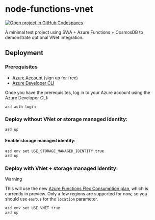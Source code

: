 # node-functions-vnet

[![Open project in GitHub Codespaces](https://img.shields.io/badge/Codespaces-Open-blue?style=flat-square&logo=github)](https://codespaces.new/sinedied/node-functions-vnet?hide_repo_select=true&ref=main&quickstart=true)

A minimal test project using SWA + Azure Functions + CosmosDB to demonstrate optional VNet integration.

## Deployment

### Prerequisites
- [Azure Account](https://azure.microsoft.com/en-us/free/) (sign up for free)
- [Azure Developer CLI](https://learn.microsoft.com/en-us/azure/developer/azure-developer-cli/install-azd?tabs=winget-windows%2Cbrew-mac%2Cscript-linux&pivots=os-windows)

Once you have the prerequisites, log in to your Azure account using the Azure Developer CLI:

```bash
azd auth login
```

### Deploy without VNet or storage managed identity:

```bash
azd up
```

#### Enable storage managed identity:

```bash
azd env set USE_STORAGE_MANAGED_IDENTITY true
azd up
```

### Deploy with VNet + storage managed identity:

> [!WARNING]
> This will use the new [Azure Functions Flex Consumption plan](https://learn.microsoft.com/en-us/azure/azure-functions/flex-consumption-plan), which is currently in preview. Only a few regions are supported for now, so you should use `eastus` for the `location` parameter.

```bash
azd env set USE_VNET true
azd up
```
